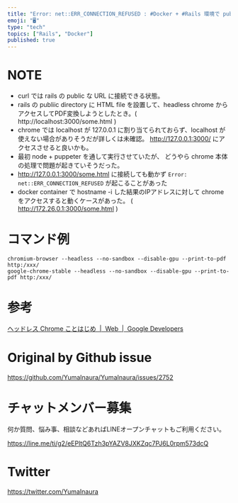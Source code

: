 ```yaml
---
title: "Error: net::ERR_CONNECTION_REFUSED : #Docker + #Rails 環境で public ディレクト"
emoji: "🖥"
type: "tech"
topics: ["Rails", "Docker"]
published: true
---
```


# NOTE

- curl では rails の public な URL に接続できる状態。
- rails の publiic directory に HTML file を設置して、headless chrome からアクセスしてPDF変換しようとしたとき。( http://localhost:3000/some.html )
- chrome では localhost が 127.0.0.1 に割り当てられておらず、localhost が使えない場合がありそうだが詳しくは未確認。 http://127.0.0.1:3000/ にアクセスさせると良いかも。
- 最初 node + puppeter を通して実行させていたが、 どうやら chrome 本体の処理で問題が起きていそうだった。
- http://127.0.0.1:3000/some.html に接続しても動かず `Error: net::ERR_CONNECTION_REFUSED` が起こることがあった
- docker container で hostname -i した結果のIPアドレスに対して chrome をアクセスすると動くケースがあった。 ( http://172.26.0.1:3000/some.html )

# コマンド例

```
chromium-browser --headless --no-sandbox --disable-gpu --print-to-pdf http:/xxx/
google-chrome-stable --headless --no-sandbox --disable-gpu --print-to-pdf http:/xxx/
```

# 参考

[ヘッドレス Chrome ことはじめ  |  Web  |  Google Developers](https://developers.google.com/web/updates/2017/04/headless-chrome?hl=ja)

# Original by Github issue

https://github.com/YumaInaura/YumaInaura/issues/2752








<!-- Update From Qiita API -->

# チャットメンバー募集


何か質問、悩み事、相談などあればLINEオープンチャットもご利用ください。

https://line.me/ti/g2/eEPltQ6Tzh3pYAZV8JXKZqc7PJ6L0rpm573dcQ





# Twitter


https://twitter.com/YumaInaura


<!-- Update From Qiita API -->


